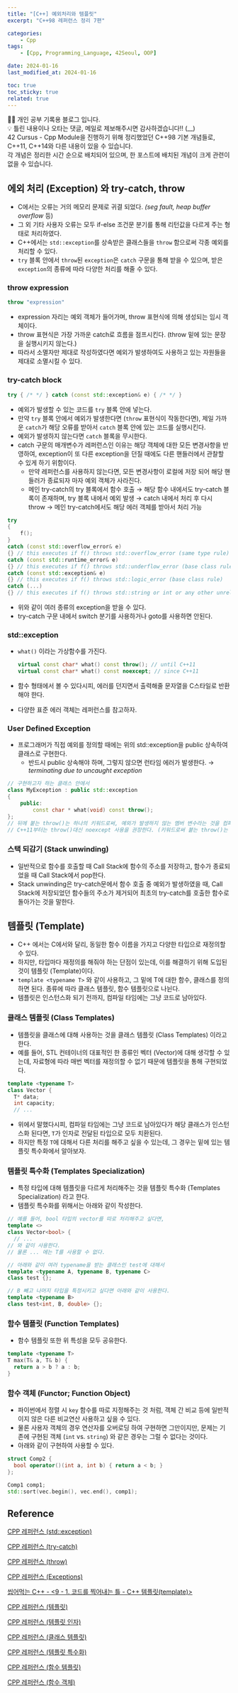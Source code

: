```yaml
---
title: "[C++] 예외처리와 템플릿"
excerpt: "C++98 레퍼런스 정리 7편"

categories:
    - Cpp
tags:
    - [Cpp, Programming_Language, 42Seoul, OOP]

date: 2024-01-16
last_modified_at: 2024-01-16

toc: true
toc_sticky: true
related: true
---
```


<div class="notice--info" markdown="1">
👨‍💻 개인 공부 기록용 블로그 입니다. <br/>
💡 틀린 내용이나 오타는 댓글, 메일로 제보해주시면 감사하겠습니다!!  (__)
</div>

<div class="notice--primary" markdown="1">
42 Cursus - Cpp Module을 진행하기 위해 정리했었던 C++98 기본 개념들로, C++11, C++14와 다른 내용이 있을 수 있습니다. <br/>
각 개념은 정리한 시간 순으로 배치되어 있으며, 한 포스트에 배치된 개념이 크게 관련이 없을 수 있습니다.
</div>

## 에외 처리 (Exception) 와 try-catch, throw

- C에서는 오류는 거의 메모리 문제로 귀결 되었다. *(seg fault, heap buffer overflow* 등)
- 그 외 기타 사용자 오류는 모두 if-else 조건문 분기를 통해 리턴값을 다르게 주는 형태로 처리하였다.
- C++에서는 `std::exception`를 상속받은 클래스들을 `throw` 함으로써 각종 예외를 처리할 수 있다.
- `try` 블록 안에서 `throw`된 `exception`은 `catch` 구문을 통해 받을 수 있으며, 받은 `exception`의 종류에 따라 다양한 처리를 해줄 수 있다.

### throw expression

```cpp
throw "expression"
```

- expression 자리는 예외 객체가 들어가며, throw 표현식에 의해 생성되는 임시 객체이다.
- throw 표현식은 가장 가까운 catch로 흐름을 점프시킨다. (throw 밑에 있는 문장을 실행시키지 않는다.)
- 따라서 소멸자만 제대로 작성하였다면 예외가 발생하여도 사용하고 있는 자원들을 제대로 소멸시킬 수 있다.

### try-catch block

```cpp
try { /* */ } catch (const std::exception& e) { /* */ }
```

- 예외가 발생할 수 있는 코드를 `try` 블록 안에 넣는다.
- 만약 `try` 블록 안에서 예외가 발생한다면 (`throw` 표현식이 작동한다면), 제일 가까운 `catch`가 해당 오류를 받아서 `catch` 블록 안에 있는 코드를 실행시킨다.
- 예외가 발생하지 않는다면 `catch` 블록을 무시한다.
- catch 구문의 매개변수가 레퍼런스인 이유는 해당 객체에 대한 모든 변경사항을 반영하여, exception이 또 다른 exception을 던질 때에도 다른 핸들러에서 관찰할 수 있게 하기 위함이다.
    - 만약 레퍼런스를 사용하지 않는다면, 모든 변경사항이 로컬에 저장 되어 해당 핸들러가 종료되자 마자 예외 객체가 사라진다.
    - 메인 try-catch의 try 블록에서 함수 호출 → 해당 함수 내에서도 try-catch 블록이 존재하며, try 블록 내에서 예외 발생 → catch 내에서 처리 후 다시 throw → 메인 try-catch에서도 해당 에러 객체를 받아서 처리 가능

```cpp
try
{
    f();
}
catch (const std::overflow_error& e)
{} // this executes if f() throws std::overflow_error (same type rule)
catch (const std::runtime_error& e)
{} // this executes if f() throws std::underflow_error (base class rule)
catch (const std::exception& e)
{} // this executes if f() throws std::logic_error (base class rule)
catch (...)
{} // this executes if f() throws std::string or int or any other unrelated type
```

- 위와 같이 여러 종류의 exception을 받을 수 있다.
- try-catch 구문 내에서 switch 분기를 사용하거나 goto를 사용하면 안된다.

### std::exception

- `what()` 이라는 가상함수를 가진다.
    
    ```cpp
    virtual const char* what() const throw(); // until C++11
    virtual const char* what() const noexcept; // since C++11
    ```
    
- 함수 형태에서 볼 수 있다시피, 에러를 던지면서 출력해줄 문자열을 C스타일로 반환해야 한다.
- 다양한 표준 에러 객체는 레퍼런스를 참고하자.

### User Defined Exception

- 프로그래머가 직접 예외를 정의할 때에는 위의 std::exception을 public 상속하여 클래스로 구현한다.
    - 반드시 public 상속해야 하며, 그렇지 않으면 런타임 에러가 발생한다. → *terminating due to uncaught exception*

```cpp
// 구현하고자 하는 클래스 안에서
class MyException : public std::exception
{
	public:
		const char * what(void) const throw();
};
// 뒤에 붙는 throw()는 하나의 키워드로써, 예외가 발생하지 않는 멤버 변수라는 것을 컴파일러에게 알려주는 역할을한다.
// C++11부터는 throw()대신 noexcept 사용을 권장한다. (키워드로써 붙는 throw()는 deprecated)
```

### 스택 되감기 (Stack unwinding)

- 일반적으로 함수를 호출할 때 Call Stack에 함수의 주소를 저장하고, 함수가 종료되었을 때 Call Stack에서 pop한다.
- Stack unwinding은 try-catch문에서 함수 호출 중 예외가 발생하였을 때, Call Stack에 저장되었던 함수들의 주소가 제거되어 최초의 try-catch를 호출한 함수로 돌아가는 것을 말한다.

## 템플릿 (Template)

- C++ 에서는 C에서와 달리, 동일한 함수 이름을 가지고 다양한 타입으로 재정의할 수 있다.
- 하지만, 타입마다 재정의를 해줘야 하는 단점이 있는데, 이를 해결하기 위해 도입된 것이 템플릿 (Template)이다.
- `template <typename T>` 와 같이 사용하고, 그 밑에 T에 대한 함수, 클래스를 정의하면 된다. 종류에 따라 클래스 템플릿, 함수 템플릿으로 나뉜다.
- 템플릿은 인스턴스화 되기 전까지, 컴파일 타임에는 그냥 코드로 남아있다.

### 클래스 템플릿 (Class Templates)

- 템플릿을 클래스에 대해 사용하는 것을 클래스 템플릿 (Class Templates) 이라고 한다.
- 예를 들어, STL 컨테이너의 대표적인 한 종류인 벡터 (Vector)에 대해 생각할 수 있는데, 자료형에 따라 매번 벡터를 재정의할 수 없기 때문에 템플릿을 통해 구현되었다.

```cpp
template <typename T>
class Vector {
  T* data;
  int capacity;
  // ...
```

- 위에서 말했다시피, 컴파일 타임에는 그냥 코드로 남아있다가 해당 클래스가 인스턴스화 된다면, `T`가 인자로 전달된 타입으로 모두 치환된다.
- 하지만 특정 `T`에 대해서 다른 처리를 해주고 싶을 수 있는데, 그 경우는 밑에 있는 템플릿 특수화에서 알아보자.

### 템플릿 특수화 (Templates Specialization)

- 특정 타입에 대해 템플릿을 다르게 처리해주는 것을 템플릿 특수화 (Templates Specialization) 라고 한다.
- 템플릿 특수화를 위해서는 아래와 같이 작성한다.

```cpp
// 예를 들어, bool 타입의 vector를 따로 처리해주고 싶다면,
template <>
class Vector<bool> {
  // ...
// 와 같이 사용한다.
// 물론 ... 에는 T를 사용할 수 없다.

// 아래와 같이 여러 typename을 받는 클래스인 test에 대해서
template <typename A, typename B, typename C>
class test {};

// B 빼고 나머지 타입을 특정시키고 싶다면 아래와 같이 사용한다.
template <typename B>
class test<int, B, double> {};
```

### 함수 템플릿 (Function Templates)

- 함수 템플릿 또한 위 특성을 모두 공유한다.

```cpp
template <typename T>
T max(T& a, T& b) {
  return a > b ? a : b;
}
```

### 함수 객체 (Functor; Function Object)

- 파이썬에서 정렬 시 `key` 함수를 따로 지정해주는 것 처럼, 객체 간 비교 등에 일반적이지 않은 다른 비교연산 사용하고 싶을 수 있다.
- 물론 사용자 객체의 경우 연산자를 오버로딩 하여 구현하면 그만이지만, 문제는 기존에 구현된 객체 (`int` vs. `string`) 와 같은 경우는 그럴 수 없다는 것이다.
- 아래와 같이 구현하여 사용할 수 있다.

```cpp
struct Comp2 {
  bool operator()(int a, int b) { return a < b; }
};

Comp1 comp1;
std::sort(vec.begin(), vec.end(), comp1);
```

## Reference 

[CPP 레퍼런스 (std::exception)](https://en.cppreference.com/w/cpp/error/exception)

[CPP 레퍼런스 (try-catch)](https://en.cppreference.com/w/cpp/language/try_catch)

[CPP 레퍼런스 (throw)](https://en.cppreference.com/w/cpp/language/throw)

[CPP 레퍼런스 (Exceptions)](https://en.cppreference.com/w/cpp/language/exceptions)

[씹어먹는 C++ - <9 - 1. 코드를 찍어내는 틀 - C++ 템플릿(template)>](https://modoocode.com/219#page-heading-2)

[CPP 레퍼런스 (템플릿)](https://en.cppreference.com/w/cpp/language/templates)

[CPP 레퍼런스 (템플릿 인자)](https://en.cppreference.com/w/cpp/language/template_parameters)

[CPP 레퍼런스 (클래스 템플릿)](https://en.cppreference.com/w/cpp/language/class_template)

[CPP 레퍼런스 (템플릿 특수화)](https://en.cppreference.com/w/cpp/language/template_specialization)

[CPP 레퍼런스 (함수 템플릿)](https://en.cppreference.com/w/cpp/language/function_template)

[CPP 레퍼런스 (함수 객체)](https://en.cppreference.com/w/cpp/utility/functional)
